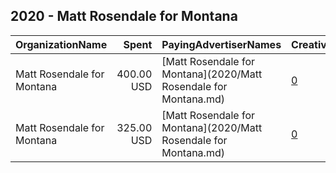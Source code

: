 ## 2020 - Matt Rosendale for Montana 
|OrganizationName|Spent|PayingAdvertiserNames|CreativeUrls|Impressions|Genders|AgeBrackets|CountryCodes|BillingAddresses|CandidateBallotInformation|
|:---|---:|:---|:---|---:|:---|:---|:---|:---|:---|
|Matt Rosendale for Montana|400.00 USD|[Matt Rosendale for Montana](2020/Matt Rosendale for Montana.md)|[0](https://www.snap.com/political-ads/asset/0c56810be6ccfb00d9a52d2d7f33f35d9dbb2e4db038bf05f0d7c5062efc83d2?mediaType=mp4)|262,030||17+|united states|"PO Box 4907,Helena,59604-4907,US"|Matt Rosendale for Montana|
|Matt Rosendale for Montana|325.00 USD|[Matt Rosendale for Montana](2020/Matt Rosendale for Montana.md)|[0](https://www.snap.com/political-ads/asset/c3c58a8427ce0a85aaaa59a6aea81f97107af88ff5017f4321fa6e4e0b0ee3e3?mediaType=mp4)|173,932||17+|united states|"PO Box 4907,Helena,59604-4907,US"|Matt Rosendale for Montana|
